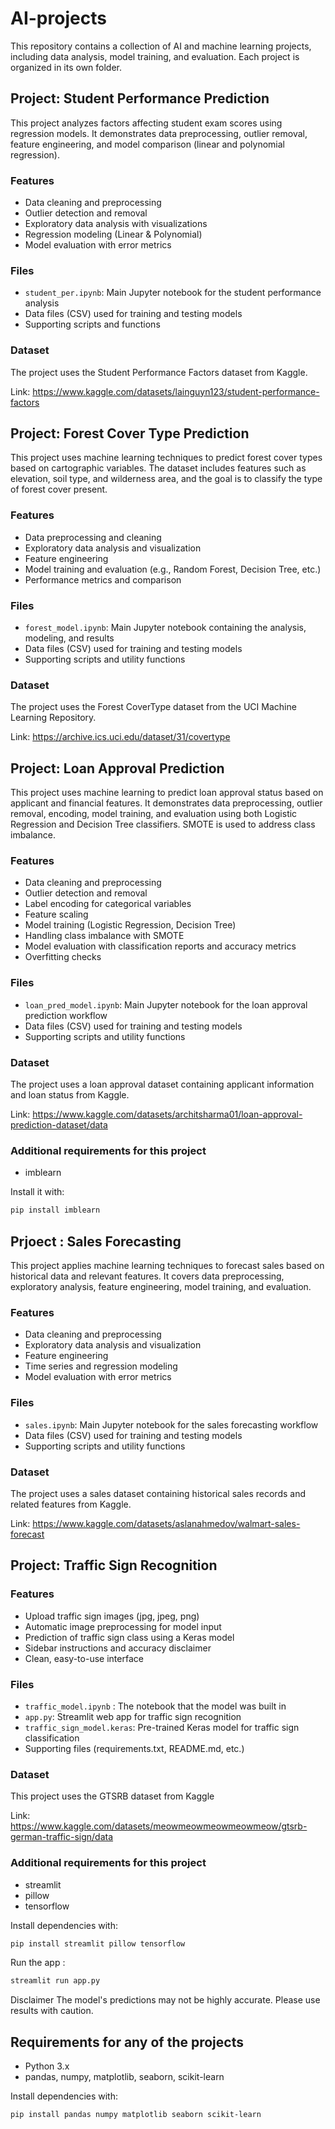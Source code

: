 # AI-projects
This repository contains a collection of AI and machine learning projects, including data analysis, model training, and evaluation. Each project is organized in its own folder.

## Project: Student Performance Prediction
This project analyzes factors affecting student exam scores using regression models. It demonstrates data preprocessing, outlier removal, feature engineering, and model comparison (linear and polynomial regression).

### Features

- Data cleaning and preprocessing
- Outlier detection and removal
- Exploratory data analysis with visualizations
- Regression modeling (Linear & Polynomial)
- Model evaluation with error metrics
  
### Files

- `student_per.ipynb`: Main Jupyter notebook for the student performance analysis
- Data files (CSV) used for training and testing models
- Supporting scripts and functions

### Dataset
The project uses the Student Performance Factors dataset from Kaggle.

Link: https://www.kaggle.com/datasets/lainguyn123/student-performance-factors

## Project: Forest Cover Type Prediction
This project uses machine learning techniques to predict forest cover types based on cartographic variables. The dataset includes features such as elevation, soil type, and wilderness area, and the goal is to classify the type of forest cover present.

### Features

- Data preprocessing and cleaning
- Exploratory data analysis and visualization
- Feature engineering
- Model training and evaluation (e.g., Random Forest, Decision Tree, etc.)
- Performance metrics and comparison

### Files

- `forest_model.ipynb`: Main Jupyter notebook containing the analysis, modeling, and results
- Data files (CSV) used for training and testing models
- Supporting scripts and utility functions

### Dataset
The project uses the Forest CoverType dataset from the UCI Machine Learning Repository.

Link: https://archive.ics.uci.edu/dataset/31/covertype

## Project: Loan Approval Prediction
This project uses machine learning to predict loan approval status based on applicant and financial features. It demonstrates data preprocessing, outlier removal, encoding, model training, and evaluation using both Logistic Regression and Decision Tree classifiers. SMOTE is used to address class imbalance.

### Features

- Data cleaning and preprocessing
- Outlier detection and removal
- Label encoding for categorical variables
- Feature scaling
- Model training (Logistic Regression, Decision Tree)
- Handling class imbalance with SMOTE
- Model evaluation with classification reports and accuracy metrics
- Overfitting checks

### Files

- `loan_pred_model.ipynb`: Main Jupyter notebook for the loan approval prediction workflow
- Data files (CSV) used for training and testing models
- Supporting scripts and utility functions

### Dataset
The project uses a loan approval dataset containing applicant information and loan status from Kaggle.

Link: https://www.kaggle.com/datasets/architsharma01/loan-approval-prediction-dataset/data

### Additional requirements for this project
- imblearn

Install it with:
```bash
pip install imblearn
```

## Prjoect : Sales Forecasting
This project applies machine learning techniques to forecast sales based on historical data and relevant features. It covers data preprocessing, exploratory analysis, feature engineering, model training, and evaluation.

### Features

- Data cleaning and preprocessing
- Exploratory data analysis and visualization
- Feature engineering
- Time series and regression modeling
- Model evaluation with error metrics

### Files

- `sales.ipynb`: Main Jupyter notebook for the sales forecasting workflow
- Data files (CSV) used for training and testing models
- Supporting scripts and utility functions

### Dataset
The project uses a sales dataset containing historical sales records and related features from Kaggle.

Link: 
https://www.kaggle.com/datasets/aslanahmedov/walmart-sales-forecast

## Project: Traffic Sign Recognition

### Features

- Upload traffic sign images (jpg, jpeg, png)
- Automatic image preprocessing for model input
- Prediction of traffic sign class using a Keras model
- Sidebar instructions and accuracy disclaimer
- Clean, easy-to-use interface

### Files

- `traffic_model.ipynb` : The notebook that the model was built in
- `app.py`: Streamlit web app for traffic sign recognition
- `traffic_sign_model.keras`: Pre-trained Keras model for traffic sign classification
- Supporting files (requirements.txt, README.md, etc.)

### Dataset
This project uses the GTSRB dataset from Kaggle

Link: https://www.kaggle.com/datasets/meowmeowmeowmeowmeow/gtsrb-german-traffic-sign/data

### Additional requirements for this project
- streamlit
- pillow
- tensorflow

Install dependencies with:
```bash
pip install streamlit pillow tensorflow
```
Run the app : 
```bash
streamlit run app.py
```
Disclaimer
The model's predictions may not be highly accurate. Please use results with caution.

## Requirements for any of the projects

- Python 3.x
- pandas, numpy, matplotlib, seaborn, scikit-learn
  
Install dependencies with:
```bash
pip install pandas numpy matplotlib seaborn scikit-learn
```
